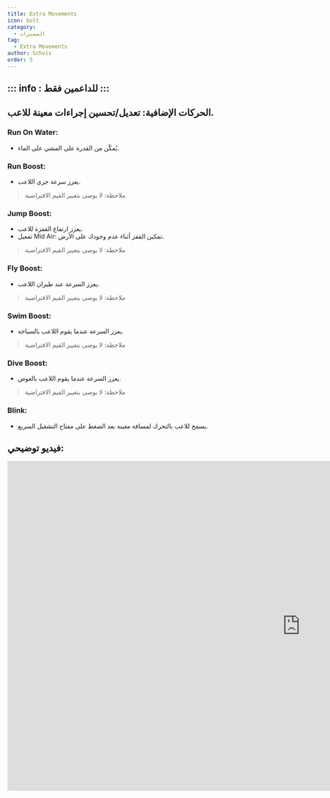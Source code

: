 ```yaml
---
title: Extra Movements
icon: bolt
category:
  - المميزات
tag:
  - Extra Movements
author: Schvis
order: 5
---
```

::: info : للداعمين فقط
:::
---
## الحركات الإضافية: تعديل/تحسين إجراءات معينة للاعب.
### Run On Water:
- يُمكّن من القدرة على المشي على الماء.
### Run Boost:
- يعزز سرعة جري اللاعب.
> ملاحظة: لا يوصى بتغيير القيم الافتراضية.
### Jump Boost:
- يعزز ارتفاع القفزة للاعب.
- تفعيل Mid Air: تمكين القفز أثناء عدم وجودك على الأرض.
> ملاحظة: لا يوصى بتغيير القيم الافتراضية
### Fly Boost:
- يعزز السرعة عند طيران اللاعب.
> ملاحظة: لا يوصى بتغيير القيم الافتراضية
### Swim Boost: 
- يعزز السرعة عندما يقوم اللاعب بالسباحة.
> ملاحظة: لا يوصى بتغيير القيم الافتراضية
### Dive Boost:
- يعزز السرعة عندما يقوم اللاعب بالغوص.
> ملاحظة: لا يوصى بتغيير القيم الافتراضية
### Blink:
- يسمح للاعب بالتحرك لمسافة معينة بعد الضغط على مفتاح التشغيل السريع.

## فيديو توضيحي:

<div class="iframe-container"><iframe width="1328" height="747" src="https://www.youtube.com/embed/wMd9icqhFQg?list=PL5eI1Tb64p56g27qfYk7VuFTz4FK6YrKa" title="Korepi - Extra Movement (Sponsor)" frameborder="0" allow="accelerometer; autoplay; clipboard-write; encrypted-media; gyroscope; picture-in-picture; web-share" referrerpolicy="strict-origin-when-cross-origin" allowfullscreen></iframe></div>
